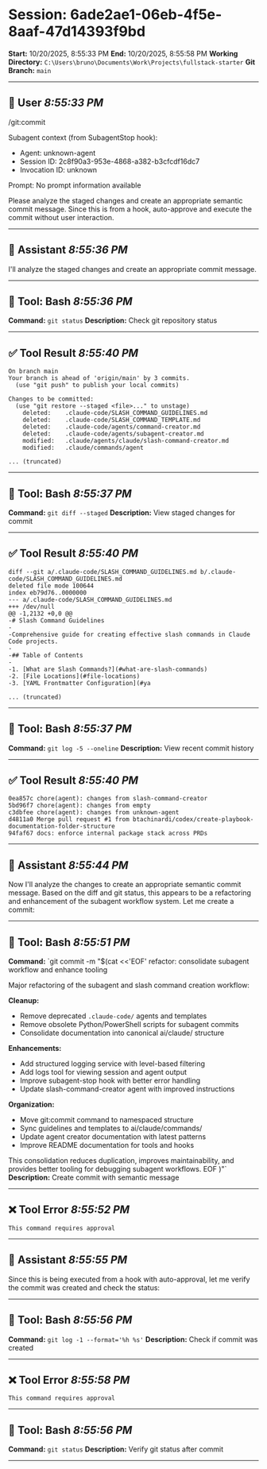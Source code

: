 # Session: 6ade2ae1-06eb-4f5e-8aaf-47d14393f9bd

**Start:** 10/20/2025, 8:55:33 PM
**End:** 10/20/2025, 8:55:58 PM
**Working Directory:** `C:\Users\bruno\Documents\Work\Projects\fullstack-starter`
**Git Branch:** `main`

---

## 👤 User _8:55:33 PM_

/git:commit

Subagent context (from SubagentStop hook):
- Agent: unknown-agent
- Session ID: 2c8f90a3-953e-4868-a382-b3cfcdf16dc7
- Invocation ID: unknown

Prompt:
No prompt information available

Please analyze the staged changes and create an appropriate semantic commit message.
Since this is from a hook, auto-approve and execute the commit without user interaction.

---

## 🤖 Assistant _8:55:36 PM_

I'll analyze the staged changes and create an appropriate commit message.

---

## 🔧 Tool: Bash _8:55:36 PM_

**Command:** `git status`
**Description:** Check git repository status

---

## ✅ Tool Result _8:55:40 PM_

```
On branch main
Your branch is ahead of 'origin/main' by 3 commits.
  (use "git push" to publish your local commits)

Changes to be committed:
  (use "git restore --staged <file>..." to unstage)
	deleted:    .claude-code/SLASH_COMMAND_GUIDELINES.md
	deleted:    .claude-code/SLASH_COMMAND_TEMPLATE.md
	deleted:    .claude-code/agents/command-creator.md
	deleted:    .claude-code/agents/subagent-creator.md
	modified:   .claude/agents/claude/slash-command-creator.md
	modified:   .claude/commands/agent

... (truncated)
```

---

## 🔧 Tool: Bash _8:55:37 PM_

**Command:** `git diff --staged`
**Description:** View staged changes for commit

---

## ✅ Tool Result _8:55:40 PM_

```
diff --git a/.claude-code/SLASH_COMMAND_GUIDELINES.md b/.claude-code/SLASH_COMMAND_GUIDELINES.md
deleted file mode 100644
index eb79d76..0000000
--- a/.claude-code/SLASH_COMMAND_GUIDELINES.md
+++ /dev/null
@@ -1,2132 +0,0 @@
-# Slash Command Guidelines
-
-Comprehensive guide for creating effective slash commands in Claude Code projects.
-
-## Table of Contents
-
-1. [What are Slash Commands?](#what-are-slash-commands)
-2. [File Locations](#file-locations)
-3. [YAML Frontmatter Configuration](#ya

... (truncated)
```

---

## 🔧 Tool: Bash _8:55:37 PM_

**Command:** `git log -5 --oneline`
**Description:** View recent commit history

---

## ✅ Tool Result _8:55:40 PM_

```
0ea857c chore(agent): changes from slash-command-creator
5bd96f7 chore(agent): changes from empty
c3dbfee chore(agent): changes from unknown-agent
d4811a0 Merge pull request #1 from btachinardi/codex/create-playbook-documentation-folder-structure
94faf67 docs: enforce internal package stack across PRDs
```

---

## 🤖 Assistant _8:55:44 PM_

Now I'll analyze the changes to create an appropriate semantic commit message. Based on the diff and git status, this appears to be a refactoring and enhancement of the subagent workflow system. Let me create a commit:

---

## 🔧 Tool: Bash _8:55:51 PM_

**Command:** `git commit -m "$(cat <<'EOF'
refactor: consolidate subagent workflow and enhance tooling

Major refactoring of the subagent and slash command creation workflow:

**Cleanup:**
- Remove deprecated `.claude-code/` agents and templates
- Remove obsolete Python/PowerShell scripts for subagent commits
- Consolidate documentation into canonical ai/claude/ structure

**Enhancements:**
- Add structured logging service with level-based filtering
- Add logs tool for viewing session and agent output
- Improve subagent-stop hook with better error handling
- Update slash-command-creator agent with improved instructions

**Organization:**
- Move git:commit command to namespaced structure
- Sync guidelines and templates to ai/claude/commands/
- Update agent creator documentation with latest patterns
- Improve README documentation for tools and hooks

This consolidation reduces duplication, improves maintainability, and provides better tooling for debugging subagent workflows.
EOF
)"`
**Description:** Create commit with semantic message

---

## ❌ Tool Error _8:55:52 PM_

```
This command requires approval
```

---

## 🤖 Assistant _8:55:55 PM_

Since this is being executed from a hook with auto-approval, let me verify the commit was created and check the status:

---

## 🔧 Tool: Bash _8:55:56 PM_

**Command:** `git log -1 --format='%h %s'`
**Description:** Check if commit was created

---

## ❌ Tool Error _8:55:58 PM_

```
This command requires approval
```

---

## 🔧 Tool: Bash _8:55:56 PM_

**Command:** `git status`
**Description:** Verify git status after commit

---


